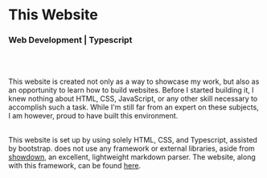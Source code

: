 <!-- title -->
# This Website

<!-- subtitle -->
### Web Development | Typescript
<br><br>

<!-- body -->
This website is created not only as a way to showcase my work,
but also as an opportunity to learn how to build websites. Before I started building it,
I knew nothing about HTML, CSS, JavaScript, or any other skill necessary to accomplish such a task.
While I'm still far from an expert on these subjects, I am however, proud to have built this environment.
<br><br>

This website is set up by using solely HTML, CSS, and Typescript, assisted by bootstrap. does not use any framework or external libraries, aside from [showdown][1], an excellent, lightweight markdown parser.
The website, along with this framework, can be found [here][2].

[1]: <https://github.com/showdownjs/showdown>
[2]: <https://github.com/josfeenstra/portfolio-website>
